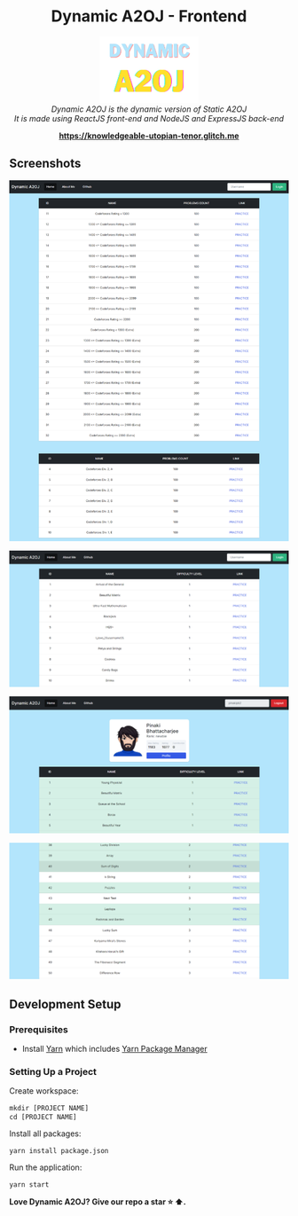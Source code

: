 <h1 align="center">Dynamic A2OJ - Frontend</h1>

<p align="center">
  <img src="./assets/images/DynamicA2OJ.png" alt="Dynamic-A2OJ" width="180px" height="120px"/>
  <br>
  <i>Dynamic A2OJ is the dynamic version of Static A2OJ
    <br> It is made using ReactJS front-end and NodeJS and ExpressJS back-end</i>
  <br>
</p>

<p align="center">
  <a href="https://knowledgeable-utopian-tenor.glitch.me/"><strong>https://knowledgeable-utopian-tenor.glitch.me</strong></a>
  <br>
</p>

## Screenshots

<p align="center">
  <img src="./assets/images/SS0.png" alt="Dynamic-A2OJ-SS"/>
</p>
<p align="center">
  <img src="./assets/images/SS1.png" alt="Dynamic-A2OJ-SS"/>
</p>
<p align="center">
  <img src="./assets/images/SS2.png" alt="Dynamic-A2OJ-SS"/>
</p>
<p align="center">
  <img src="./assets/images/SS3.png" alt="Dynamic-A2OJ-SS"/>
</p>

## Development Setup

### Prerequisites

- Install [Yarn] which includes [Yarn Package Manager][yarnpkg]

### Setting Up a Project

Create workspace:

```
mkdir [PROJECT NAME]
cd [PROJECT NAME]
```

Install all packages:

```
yarn install package.json
```

Run the application:

```
yarn start
```

**Love Dynamic A2OJ? Give our repo a star :star: :arrow_up:.**

[yarn]: https://classic.yarnpkg.com/en/
[yarnpkg]: https://classic.yarnpkg.com/en/docs/cli/add/
